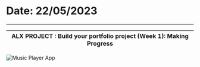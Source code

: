 # Date: 22/05/2023
------------------------------------------------------------------------
ALX PROJECT : Build your portfolio project (Week 1): Making Progress    |
------------------------------------------------------------------------|
![Music Player App](https://github.com/1923k/alx-music-player-app/blob/img/ban-1.png)